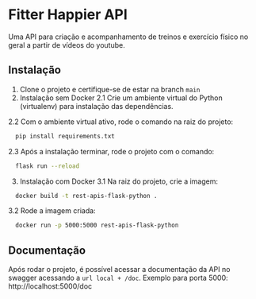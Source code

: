 
# Fitter Happier API

Uma API para criação e acompanhamento de treinos e exercício físico no geral a partir de vídeos do youtube.




## Instalação

1. Clone o projeto e certifique-se de estar na branch `main`
2. Instalação sem Docker
2.1 Crie um ambiente virtual do Python (virtualenv) para instalação das dependências.

2.2 Com o ambiente virtual ativo, rode o comando na raiz do projeto: 
```bash
  pip install requirements.txt
```
2.3 Após a instalação terminar, rode o projeto com o comando:
```bash
  flask run --reload
```

3. Instalação com Docker
  3.1 Na raiz do projeto, crie a imagem:
```bash
  docker build -t rest-apis-flask-python .
```
  3.2 Rode a imagem criada:
```bash
  docker run -p 5000:5000 rest-apis-flask-python
```
    
## Documentação

Após rodar o projeto, é possível acessar a documentação da API no swagger acessando a `url local + /doc`. Exemplo para porta 5000: http://localhost:5000/doc
